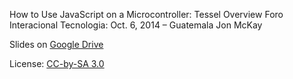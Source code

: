 How to Use JavaScript on a Microcontroller: Tessel Overview
Foro Interacional Tecnologia: Oct. 6, 2014 – Guatemala
Jon McKay

Slides on [Google Drive](https://docs.google.com/presentation/d/12FV87oOZSKI5tG5GDMbpdYI2eI1zpilcvNIIIMVTkxc/edit?usp=sharing)

License: [CC-by-SA 3.0](https://creativecommons.org/licenses/by-sa/3.0/)
